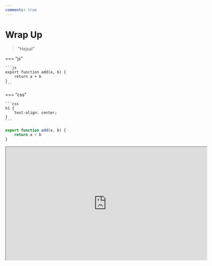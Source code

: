```yaml
---
comments: true
---
```


# Wrap Up

> "Hejsa!"

=== "js"

    ```js
    export function add(a, b) {
        return a + b
    }
    ```

=== "css"

    ```css
    h1 {
        text-align: center;
    }
    ```

```js
export function add(a, b) {
    return a + b
}
```

<iframe src="https://drive.google.com/file/d/1nEnjF90P7fXhXl2XOfOz6ABF2tmeg070/preview" width="640" height="360" allow="autoplay" allowfullscreen></iframe>
